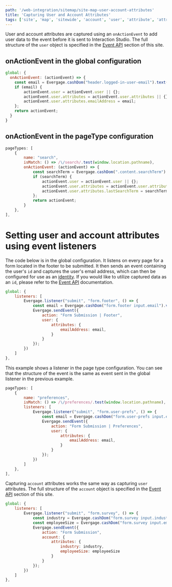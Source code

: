 ```yaml
---
path: '/web-integration/sitemap/site-map-user-account-attributes'
title: 'Capturing User and Account Attributes'
tags: ['site', 'map', 'sitewide', 'account', 'user', 'attribute', 'attributes']
---
```


User and account attributes are captured using an `onActionEvent` to add user data to the event before it is sent to Interaction Studio. The full structure of the `user` object is specified in the [Event API](/event-api) section of this site.

## onActionEvent in the global configuration
```js
global: {
  onActionEvent: (actionEvent) => {
    const email = Evergage.cashDom("header.logged-in-user-email").text().trim();
    if (email) {
        actionEvent.user = actionEvent.user || {};
        actionEvent.user.attributes = actionEvent.user.attributes || {};
        actionEvent.user.attributes.emailAddress = email;
    };
    return actionEvent;
  }
}
```

## onActionEvent in the pageType configuration
```js
pageTypes: [
    {
        name: "search",
        isMatch: () => /\/search/.test(window.location.pathname),
        onActionEvent: (actionEvent) => {
            const searchTerm = Evergage.cashDom(".content.searchTerm").text().trim();
            if (searchTerm) {
                actionEvent.user = actionEvent.user || {};
                actionEvent.user.attributes = actionEvent.user.attributes || {};
                actionEvent.user.attributes.lastSearchTerm = searchTerm;
            };
            return actionEvent;
        }
    },
],
```

# Setting user and account attributes using event listeners
The code below is in the global configuration. It listens on every page for a form located in the footer to be submitted. It then sends an event containing the user's `id` and captures the user's email address, which can then be configured for use as an [identity](/data-model/identity). If you would like to utilize captured data as an `id`, please refer to the [Event API](/event-api) documentation.

```js
global: {
    listeners: [
        Evergage.listener("submit", "form.footer", () => {
            const email = Evergage.cashDom("form.footer input.email").val();
            Evergage.sendEvent({
                action: "Form Submission | Footer",
                user: {
                    attributes: {
                        emailAddress: email,
                    }
                }
            });
        })
    ]
},
```

This example shows a listener in the page type configuration. You can see that the structure of the event is the same as event sent in the global listener in the previous example.

```js
pageTypes: [
    {
        name: "preferences",
        isMatch: () => /\/preferences/.test(window.location.pathname),
        listeners: [
            Evergage.listener("submit", "form.user-prefs", () => {
                const email = Evergage.cashDom("form.user-prefs input.email").val();
                Evergage.sendEvent({
                    action: "Form Submission | Preferences",
                    user: {
                        attributes: {
                            emailAddress: email,
                        }
                    }
                });
            })
        ]
    },
],
```

Capturing `account` attributes works the same way as capturing `user` attributes. The full structure of the `account` object is specified in the [Event API](/event-api) section of this site.

```js
global: {
    listeners: [
        Evergage.listener("submit", "form.survey", () => {
            const industry = Evergage.cashDom("form.survey input.industry").val();
            const employeeSize = Evergage.cashDom("form.survey input.employeeSize").val();
            Evergage.sendEvent({
                action: "Form Submission",
                account: {
                    attributes: {
                        industry: industry,
                        employeeSize: employeeSize
                    }
                }
            });
        })
    ]
},
```
